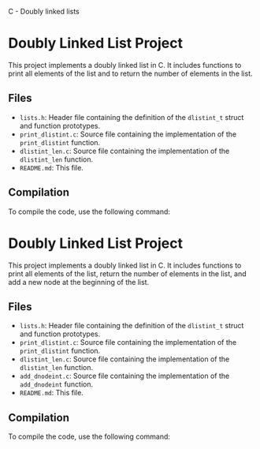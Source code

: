 C - Doubly linked lists
# Doubly Linked List Project

This project implements a doubly linked list in C. It includes functions to print all elements of the list and to return the number of elements in the list.

## Files

- `lists.h`: Header file containing the definition of the `dlistint_t` struct and function prototypes.
- `print_dlistint.c`: Source file containing the implementation of the `print_dlistint` function.
- `dlistint_len.c`: Source file containing the implementation of the `dlistint_len` function.
- `README.md`: This file.

## Compilation

To compile the code, use the following command:

# Doubly Linked List Project

This project implements a doubly linked list in C. It includes functions to print all elements of the list, return the number of elements in the list, and add a new node at the beginning of the list.

## Files

- `lists.h`: Header file containing the definition of the `dlistint_t` struct and function prototypes.
- `print_dlistint.c`: Source file containing the implementation of the `print_dlistint` function.
- `dlistint_len.c`: Source file containing the implementation of the `dlistint_len` function.
- `add_dnodeint.c`: Source file containing the implementation of the `add_dnodeint` function.
- `README.md`: This file.

## Compilation

To compile the code, use the following command:


